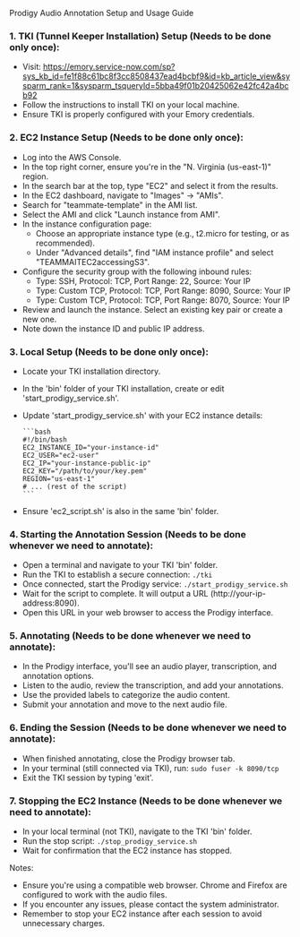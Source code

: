 Prodigy Audio Annotation Setup and Usage Guide

### 1. TKI (Tunnel Keeper Installation) Setup (Needs to be done only once):
* Visit: https://emory.service-now.com/sp?sys_kb_id=fe1f88c61bc8f3cc8508437ead4bcbf9&id=kb_article_view&sysparm_rank=1&sysparm_tsqueryId=5bba49f01b20425062e42fc42a4bcb92
* Follow the instructions to install TKI on your local machine.
* Ensure TKI is properly configured with your Emory credentials.

### 2. EC2 Instance Setup (Needs to be done only once):
* Log into the AWS Console.
* In the top right corner, ensure you're in the "N. Virginia (us-east-1)" region.
* In the search bar at the top, type "EC2" and select it from the results.
* In the EC2 dashboard, navigate to "Images" -> "AMIs".
* Search for "teammate-template" in the AMI list.
* Select the AMI and click "Launch instance from AMI".
* In the instance configuration page:
  * Choose an appropriate instance type (e.g., t2.micro for testing, or as recommended).
  * Under "Advanced details", find "IAM instance profile" and select "TEAMMAITEC2accessingS3".
* Configure the security group with the following inbound rules:
  * Type: SSH, Protocol: TCP, Port Range: 22, Source: Your IP
  * Type: Custom TCP, Protocol: TCP, Port Range: 8090, Source: Your IP
  * Type: Custom TCP, Protocol: TCP, Port Range: 8070, Source: Your IP
* Review and launch the instance. Select an existing key pair or create a new one.
* Note down the instance ID and public IP address.

### 3. Local Setup (Needs to be done only once):
* Locate your TKI installation directory.
* In the 'bin' folder of your TKI installation, create or edit 'start_prodigy_service.sh'.
* Update 'start_prodigy_service.sh' with your EC2 instance details:
      
      ```bash
      #!/bin/bash
      EC2_INSTANCE_ID="your-instance-id"
      EC2_USER="ec2-user"
      EC2_IP="your-instance-public-ip"
      EC2_KEY="/path/to/your/key.pem"
      REGION="us-east-1"
      # ... (rest of the script)
      ```
* Ensure 'ec2_script.sh' is also in the same 'bin' folder.

### 4. Starting the Annotation Session (Needs to be done whenever we need to annotate):
* Open a terminal and navigate to your TKI 'bin' folder.
* Run the TKI to establish a secure connection:
      ```
      ./tki
      ```
* Once connected, start the Prodigy service:
      ```
      ./start_prodigy_service.sh
      ```
* Wait for the script to complete. It will output a URL (http://your-ip-address:8090).
* Open this URL in your web browser to access the Prodigy interface.

### 5. Annotating (Needs to be done whenever we need to annotate):
* In the Prodigy interface, you'll see an audio player, transcription, and annotation options.
* Listen to the audio, review the transcription, and add your annotations.
* Use the provided labels to categorize the audio content.
* Submit your annotation and move to the next audio file.

### 6. Ending the Session (Needs to be done whenever we need to annotate):
* When finished annotating, close the Prodigy browser tab.
* In your terminal (still connected via TKI), run:
      ```
      sudo fuser -k 8090/tcp
      ```
* Exit the TKI session by typing 'exit'.

### 7. Stopping the EC2 Instance (Needs to be done whenever we need to annotate):
* In your local terminal (not TKI), navigate to the TKI 'bin' folder.
* Run the stop script:
      ```
      ./stop_prodigy_service.sh
      ```
* Wait for confirmation that the EC2 instance has stopped.

Notes:
- Ensure you're using a compatible web browser. Chrome and Firefox are configured to work with the audio files.
- If you encounter any issues, please contact the system administrator.
- Remember to stop your EC2 instance after each session to avoid unnecessary charges.
